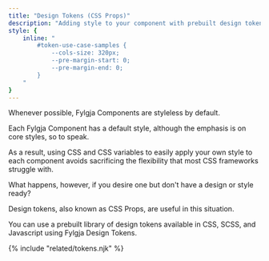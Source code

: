 ```yaml
---
title: "Design Tokens (CSS Props)"
description: "Adding style to your component with prebuilt design tokens, a.k.a. CSS Props."
style: {
    inline: "
        #token-use-case-samples {
            --cols-size: 320px;
            --pre-margin-start: 0;
            --pre-margin-end: 0;
        }
    "
}
---
```


Whenever possible, Fylgja Components are styleless by default.

Each Fylgja Component has a default style, although the emphasis is on core styles, so to speak.

As a result, using CSS and CSS variables to easily apply your own style to each component avoids sacrificing the flexibility that most CSS frameworks struggle with.

What happens, however, if you desire one but don't have a design or style ready?

Design tokens, also known as CSS Props, are useful in this situation.

You can use a prebuilt library of design tokens available in CSS, SCSS, and Javascript using Fylgja Design Tokens.

{% include "related/tokens.njk" %}

